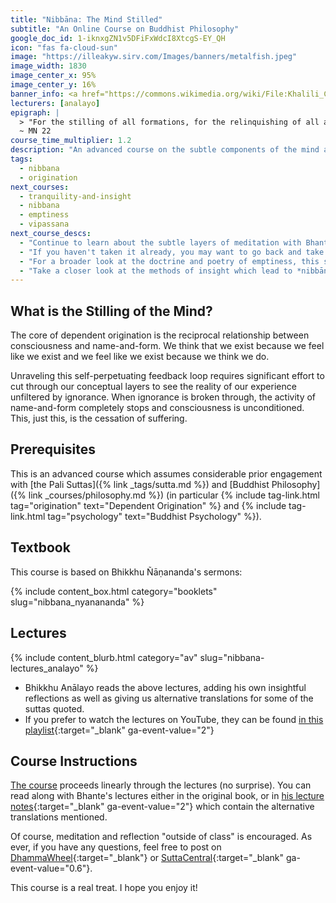 ```yaml
---
title: "Nibbāna: The Mind Stilled"
subtitle: "An Online Course on Buddhist Philosophy"
google_doc_id: 1-iknxgZN1v5DFiFxWdcI8XtcgS-EY_QH
icon: "fas fa-cloud-sun"
image: "https://illeakyw.sirv.com/Images/banners/metalfish.jpeg"
image_width: 1830
image_center_x: 95%
image_center_y: 16%
banner_info: <a href="https://commons.wikimedia.org/wiki/File:Khalili_Collection_Japanese_Meiji_Art_M159.jpg">The Khalili Collection</a>, <a href="https://creativecommons.org/licenses/by-sa/4.0">BY-SA 4.0</a>
lecturers: [analayo]
epigraph: |
  > "For the stilling of all formations, for the relinquishing of all attachments, for the destruction of craving, for dispassion, for cessation, for Nibbāna, he thinks thus..."  
  ~ MN 22
course_time_multiplier: 1.2
description: "An advanced course on the subtle components of the mind and how to understand their inner workings in order to put an end to our raging whirlpool of selfish thinking."
tags:
  - nibbana
  - origination
next_courses:
  - tranquility-and-insight
  - nibbana
  - emptiness
  - vipassana
next_course_descs:
  - "Continue to learn about the subtle layers of meditation with Bhante Analayo in this course on the Chinese parallels."
  - "If you haven't taken it already, you may want to go back and take this course which gives a broader overview of Nibbāna and its doctrinal history."
  - "For a broader look at the doctrine and poetry of emptiness, this survey should make for an inspiring follow-up."
  - "Take a closer look at the methods of insight which lead to *nibbāna*."
---
```


## What is the Stilling of the Mind?

The core of dependent origination is the reciprocal relationship between consciousness and name-and-form. We think that we exist because we feel like we exist and we feel like we exist because we think we do.

Unraveling this self-perpetuating feedback loop requires significant effort to cut through our conceptual layers to see the reality of our experience unfiltered by ignorance. When ignorance is broken through, the activity of name-and-form completely stops and consciousness is unconditioned. This, just this, is the cessation of suffering.

## Prerequisites

This is an advanced course which assumes considerable prior engagement with [the Pali Suttas]({% link _tags/sutta.md %}) and [Buddhist Philosophy]({% link _courses/philosophy.md %}) (in particular {% include tag-link.html tag="origination" text="Dependent Origination" %} and {% include tag-link.html tag="psychology" text="Buddhist Psychology" %}).

## Textbook

This course is based on Bhikkhu Ñāṇananda's sermons:

{% include content_box.html category="booklets" slug="nibbana_nyanananda" %}

## Lectures

{% include content_blurb.html category="av" slug="nibbana-lectures_analayo" %}
- Bhikkhu Anālayo reads the above lectures, adding his own insightful reflections as well as giving us alternative translations for some of the suttas quoted.
- If you prefer to watch the lectures on YouTube, they can be found [in this playlist](https://youtube.com/playlist?list=PLYtsCwnwtnPR4pzo5lGzsaftlhqpc7C4T){:target="_blank" ga-event-value="2"}

## Course Instructions

[The course](https://drive.google.com/file/d/1-qnX1F6M3gxKQ2hCBeNhY15U6yHv1vdL/view?usp=sharing) proceeds linearly through the lectures (no surprise). You can read along with Bhante's lectures either in the original book, or in [his lecture notes](https://drive.google.com/drive/u/0/folders/1ajvK7hq5sN-xiquU5WO0fV79C2GF87Mz){:target="_blank" ga-event-value="2"} which contain the alternative translations mentioned.

Of course, meditation and reflection "outside of class" is encouraged. As ever, if you have any questions, feel free to post on [DhammaWheel](https://www.dhammawheel.com/viewforum.php?f=13&sid=f7aa6f1d326313d8ef96bc802fb6ae02){:target="_blank"} or [SuttaCentral](https://discourse.suttacentral.net/t/bhikkhu-analayos-e-learning-course-on-the-nibbana-sermons-by-bhikkhu-katukurunde-na-ananda/3321/){:target="_blank" ga-event-value="0.6"}.

This course is a real treat. I hope you enjoy it!

